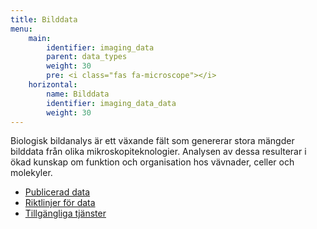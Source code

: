 ```yaml
---
title: Bilddata
menu:
    main:
        identifier: imaging_data
        parent: data_types
        weight: 30
        pre: <i class="fas fa-microscope"></i>
    horizontal:
        name: Bilddata
        identifier: imaging_data_data
        weight: 30
---
```


Biologisk bildanalys är ett växande fält som genererar stora mängder bilddata från olika mikroskopiteknologier. Analysen av dessa resulterar i ökad kunskap om funktion och organisation hos vävnader, celler och molekyler.

* [Publicerad data](data)
* [Riktlinjer för data](guidelines)
* [Tillgängliga tjänster](services)
